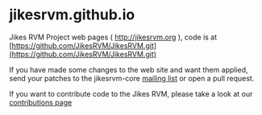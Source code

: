 # jikesrvm.github.io

Jikes RVM Project web pages ( http://jikesrvm.org ), code is at [https://github.com/JikesRVM/JikesRVM.git](https://github.com/JikesRVM/JikesRVM.git)

If you have made some changes to the web site and want them applied, send your patches to the jikesrvm-core [mailing list](http://www.jikesrvm.org/MailingLists/) or open a pull request.

If you want to contribute code to the Jikes RVM, please take a look at our [contributions page](http://www.jikesrvm.org/Contributions/)
